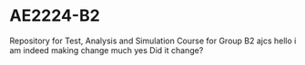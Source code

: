 # AE2224-B2
Repository for Test, Analysis and Simulation Course for Group B2
ajcs
hello i am indeed making change much yes
Did it change?